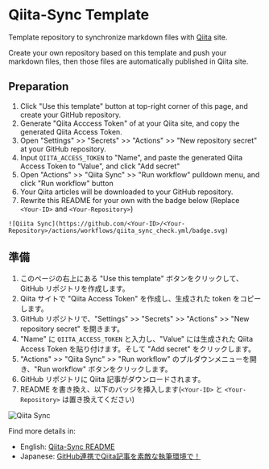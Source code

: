 # Qiita-Sync Template

Template repository to synchronize markdown files with [Qiita](https://qiita.com/) site.

Create your own repository based on this template and push your markdown files, then those files are automatically published in Qiita site.

## Preparation

1. Click "Use this template" button at top-right corner of this page, and create your GitHub repository.
2. Generate "Qiita Acccess Token" of at your Qiita site, and copy the generated Qiita Access Token.
3. Open "Settings" >> "Secrets" >> "Actions" >> "New repository secret" at your GitHub repository.
4. Input `QIITA_ACCESS_TOKEN` to "Name", and paste the generated Qiita Access Token to "Value", and click "Add secret"
5. Open "Actions" >> "Qiita Sync" >> "Run workflow" pulldown menu, and click "Run workflow" button
6. Your Qiita articles will be downloaded to your GitHub repository.
7. Rewrite this README for your own with the badge below (Replace `<Your-ID>` and `<Your-Repository>`)

```
![Qiita Sync](https://github.com/<Your-ID>/<Your-Repository>/actions/workflows/qiita_sync_check.yml/badge.svg)
```

## 準備

1. このページの右上にある "Use this template" ボタンをクリックして、GitHub リポジトリを作成します。
2. Qiita サイトで "Qiita Access Token" を作成し、生成された token をコピーします。
3. GitHub リポジトリで、"Settings" >> "Secrets" >> "Actions" >> "New repository secret" を開きます。
4. "Name" に `QIITA_ACCESS_TOKEN` と入力し、"Value" には生成された Qiita Access Token を貼り付けます。そして "Add secret" をクリックします。
5. "Actions" >> "Qiita Sync" >> "Run workflow" のプルダウンメニューを開き、"Run workflow" ボタンをクリックします。
6. GitHub リポジトリに Qiita 記事がダウンロードされます。
7. README を書き換え、以下のバッジを挿入します(`<Your-ID>` と `<Your-Repository>` は置き換えてください)

![Qiita Sync](https://github.com/hal-art/Qiita/actions/workflows/qiita_sync_check.yml/badge.svg)

Find more details in:

- English:  [Qiita-Sync README](https://github.com/ryokat3/qiita-sync)
- Japanese: [GitHub連携でQiita記事を素敵な執筆環境で！](https://qiita.com/ryokat3/items/d054b95f68810f70b136)
